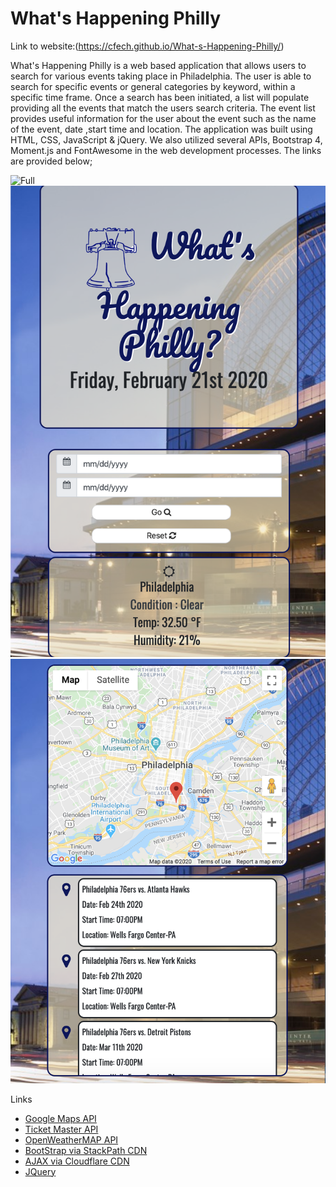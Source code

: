 # **What's Happening Philly**
Link to website:(https://cfech.github.io/What-s-Happening-Philly/)

What's Happening Philly is a web based application that allows users to search for various events taking place in Philadelphia. The user is able to search for specific events or general categories by keyword, within a specific time frame. Once a search has been initiated, a list will populate providing all the events that match the users search criteria. The event list provides useful information for the user about the event such as the name of the event, date ,start time and location. 
The application was built using HTML, CSS, JavaScript & jQuery. We also utilized several APIs, Bootstrap 4, Moment.js and FontAwesome in the web development processes. The links are provided below; 

![Full](images/fullSize.png)
![Responsive Image 1](images/responsive1.png)
![Responsive Image ](images/responsive2.png)

Links
* [Google Maps API](https://www.google.com/maps/@?api=1&map_action=map)
* [Ticket Master API](https://app.ticketmaster.com/discovery/v2/)
* [OpenWeatherMAP API](https://openweathermap.org/current)
* [BootStrap via StackPath CDN](https://stackpath.bootstrapcdn.com)
* [AJAX via Cloudflare CDN](https://cdnjs.cloudflare.com/ajax/libs/font-awesome/4.7.0/css/font-awesome.css)
* [JQuery](https://code.jquery.com/jquery-3.4.1.min.js)